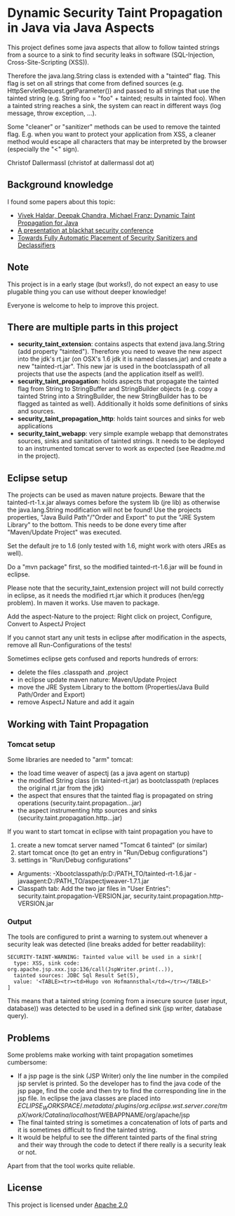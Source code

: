 # Dynamic Security Taint Propagation in Java via Java Aspects

This project defines some java aspects that allow to follow tainted strings from a
source to a sink to find security leaks in software (SQL-Injection, Cross-Site-Scripting (XSS)).

Therefore the java.lang.String class is extended with a "tainted" flag. This flag is
set on all strings that come from defined sources (e.g. HttpServletRequest.getParameter())
and passed to all strings that use the tainted string (e.g. String foo = "foo" + tainted;
results in tainted foo). When a tainted string reaches a sink, the system can react in
different ways (log message, throw exception, ...).

Some "cleaner" or "sanitizer" methods can be used to remove the tainted flag. E.g. when
you want to protect your application from XSS, a cleaner method would escape all
characters that may be interpreted by the browser (especially the "<" sign).

Christof Dallermassl (christof at dallermassl dot at)

## Background knowledge

I found some papers about this topic:
* [Vivek Haldar, Deepak Chandra, Michael Franz: Dynamic Taint Propagation for Java](http://www.acsac.org/2005/papers/45.pdf)
* [A presentation at blackhat security conference](http://www.blackhat.com/presentations/bh-dc-08/Chess-West/Presentation/bh-dc-08-chess-west.pdf)
* [Towards Fully Automatic Placement of Security
Sanitizers and Declassifiers](http://research.microsoft.com/en-us/um/people/livshits/papers/tr/autosani_tr.pdf)

## Note
This project is in a early stage (but works!), do not expect an easy to use plugable thing you
can use without deeper knowledge!

Everyone is welcome to help to improve this project.


## There are multiple parts in this project
* **security_taint_extension**: contains aspects that extend java.lang.String (add property
  "tainted"). Therefore you need to weave the new aspect into the jdk's rt.jar (on OSX's
  1.6 jdk it is named classes.jar) and create a new "tainted-rt.jar". This new jar is
  used in the bootclasspath of all projects that use the aspects (and the application
  itself as well!).
* **security_taint_propagation**: holds aspects that propagate the tainted flag from
  String to StringBuffer and StringBuilder objects (e.g. copy a tainted String into
  a StringBuilder, the new StringBuilder has to be flagged as tainted as well).
  Additionally it holds some definitions of sinks and sources.
* **security_taint_propagation_http**: holds taint sources and sinks for web applications
* **security_taint_webapp**: very simple example webapp that demonstrates sources, sinks
  and sanitation of tainted strings. It needs to be deployed to an instrumented tomcat
  server to work as expected (see Readme.md in the project).

## Eclipse setup
The projects can be used as maven nature projects. Beware that the tainted-rt-1.x.jar
always comes before the system lib (jre lib) as otherwise the java.lang.String modification
will not be found! Use the projects properties, "Java Build Path"/"Order and Export" to put the
"JRE System Library" to the bottom. This needs to be done every time after "Maven/Update Project"
was executed.

Set the default jre to 1.6 (only tested with 1.6, might work with oters JREs as well).

Do a "mvn package" first, so the modified tainted-rt-1.6.jar will be found in eclipse.

Please note that the security_taint_extension project will not build correctly in eclipse, as
it needs the modified rt.jar which it produces (hen/egg problem). In maven it works.
Use maven to package.

Add the aspect-Nature to the project: Right click on project, Configure, Convert to AspectJ Project

If you cannot start any unit tests in eclipse after modification in the aspects, remove all
Run-Configurations of the tests!

Sometimes eclipse gets confused and reports hundreds of errors:
* delete the files .classpath and .project
* in eclipse update maven nature: Maven/Update Project
* move the JRE System Library to the bottom (Properties/Java Build Path/Order and Export)
* remove AspectJ Nature and add it again

## Working with Taint Propagation

### Tomcat setup
Some libraries are needed to "arm" tomcat:
* the load time weaver of aspectj (as a java agent on startup)
* the modified String class (in tainted-rt.jar) as bootclasspath (replaces the original rt.jar from the jdk)
* the aspect that ensures that the tainted flag is propagated on string operations (security.taint.propagation...jar)
* the aspect instrumenting http sources and sinks (security.taint.propagation.http...jar)

If you want to start tomcat in eclipse with taint propagation you have to
1. create a new tomcat server named "Tomcat 6 tainted" (or similar)
2. start tomcat once (to get an entry in "Run/Debug configurations")
3. settings in "Run/Debug configurations"
  * Arguments:
-Xbootclasspath/p:D:/PATH_TO/tainted-rt-1.6.jar
-javaagent:D:/PATH_TO/aspectjweaver-1.7.1.jar
  * Classpath tab: Add the two jar files in "User Entries": security.taint.propagation-VERSION.jar, security.taint.propagation.http-VERSION.jar

### Output
The tools are configured to print a warning to system.out whenever a security leak was detected (line breaks added for better readability):
```
SECURITY-TAINT-WARNING: Tainted value will be used in a sink![ 
  type: XSS, sink code: org.apache.jsp.xxx.jsp:136/call(JspWriter.print(..)),
  tainted sources: JDBC Sql Result Set(5),
  value: '<TABLE><tr><td>Hugo von Hofmannsthal</td></tr></TABLE>'
]
```
This means that a tainted string (coming from a insecure source (user input, database)) was detected to be used in a defined sink (jsp writer, database query).

## Problems
Some problems make working with taint propagation sometimes cumbersome:
* If a jsp page is the sink (JSP Writer) only the line number in the compiled jsp servlet is printed. So the developer has to find the java code of the jsp page, find the code and then try to find the corresponding line in the jsp file. In eclipse the java classes are placed into $ECLIPSE_WORKSPACE/.metadata/.plugins/org.eclipse.wst.server.core/tmpX/work/Catalina/localhost/$WEBAPPNAME/org/apache/jsp
* The final tainted string is sometimes a concatenation of lots of parts and it is sometimes difficult to find the tainted string.
* It would be helpful to see the different tainted parts of the final string and their way through the code to detect if there really is a security leak or not.

Apart from that the tool works quite reliable.

## License
This project is licensed under [Apache 2.0](http://opensource.org/licenses/apache2.0)

